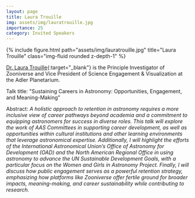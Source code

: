 ```yaml
---
layout: page
title: Laura Trouille
img: assets/img/lauratrouille.jpg
importance: 25
category: Invited Speakers
---
```


<div class="row">
    <div class="col-sm mt-3 mt-md-0">
        {% include figure.html path="assets/img/lauratrouille.jpg" title="Laura Trouille" class="img-fluid rounded z-depth-1" %}
    </div>
</div>

[Dr. Laura Trouille](https://www.adlerplanetarium.org/explore/about-us/who-we-are/){:target="_blank"} is the Principle Investigator of Zooniverse and Vice President of Science Engagement & Visualization at the Adler Planetarium.

Talk title: "Sustaining Careers in Astronomy: Opportunities, Engagement, and Meaning-Making"

Abstract: _A holistic approach to retention in astronomy requires a more inclusive view of career pathways beyond academia and a commitment to equipping astronomers for success in diverse roles. This talk will explore the work of AAS Committees in supporting career development, as well as opportunities within cultural institutions and other learning environments that leverage astronomical expertise. Additionally, I will highlight the efforts of the International Astronomical Union’s Office of Astronomy for Development (OAD) and the North American Regional Office in using astronomy to advance the UN Sustainable Development Goals, with a particular focus on the Women and Girls in Astronomy Project. Finally, I will discuss how public engagement serves as a powerful retention strategy, emphasizing how platforms like Zooniverse offer fertile ground for broader impacts, meaning-making, and career sustainability while contributing to research._